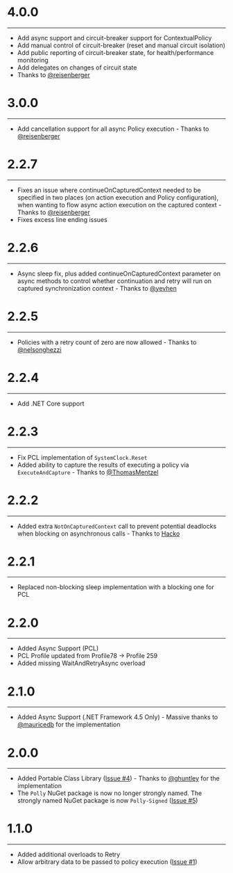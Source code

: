 4.0.0
=
----------
- Add async support and circuit-breaker support for ContextualPolicy
- Add manual control of circuit-breaker (reset and manual circuit isolation)
- Add public reporting of circuit-breaker state, for health/performance monitoring
- Add delegates on changes of circuit state
- Thanks to [@reisenberger](https://github.com/reisenberger)


3.0.0
=
----------
- Add cancellation support for all async Policy execution - Thanks to [@reisenberger](https://github.com/reisenberger)


2.2.7
=
----------
- Fixes an issue where continueOnCapturedContext needed to be specified in two places (on action execution and Policy configuration), when wanting to flow async action execution on the captured context - Thanks to [@reisenberger](https://github.com/reisenberger)
- Fixes excess line ending issues

2.2.6
=
----------
- Async sleep fix, plus added continueOnCapturedContext parameter on async methods to control whether continuation and retry will run on captured synchronization context - Thanks to [@yevhen](https://github.com/yevhen)

2.2.5
=
----------
- Policies with a retry count of zero are now allowed - Thanks to [@nelsonghezzi](https://github.com/nelsonghezzi)

2.2.4
=
----------
- Add .NET Core support

2.2.3
=
----------
- Fix PCL implementation of `SystemClock.Reset`
- Added ability to capture the results of executing a policy via `ExecuteAndCapture` - Thanks to [@ThomasMentzel](https://github.com/ThomasMentzel)

2.2.2
=
----------
- Added extra `NotOnCapturedContext` call to prevent potential deadlocks when blocking on asynchronous calls - Thanks to [Hacko](https://github.com/hacko-bede)

2.2.1
=
----------
- Replaced non-blocking sleep implementation with a blocking one for PCL
       
2.2.0
=
----------
- Added Async Support (PCL)
- PCL Profile updated from Profile78 ->  Profile 259
- Added missing WaitAndRetryAsync overload

2.1.0
=
----------
- Added Async Support (.NET Framework 4.5 Only) - Massive thanks to  [@mauricedb](https://github.com/mauricedb) for the implementation

2.0.0
=
----------
- Added Portable Class Library ([Issue #4](https://github.com/michael-wolfenden/Polly/issues/4)) - Thanks to  [@ghuntley](https://github.com/ghuntley) for the implementation
- The `Polly` NuGet package is now no longer strongly named. The strongly named NuGet package is now `Polly-Signed` ([Issue #5](https://github.com/michael-wolfenden/Polly/issues/5)) 

1.1.0
=
----------
- Added additional overloads to Retry
- Allow arbitrary data to be passed to policy execution ([Issue #1](https://github.com/michael-wolfenden/Polly/issues/1)) 
